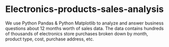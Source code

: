 # Electronics-products-sales-analysis
We use Python Pandas &amp; Python Matplotlib to analyze and answer business questions about 12 months worth of sales data. The data contains hundreds of thousands of electronics store purchases broken down by month, product type, cost, purchase address, etc. 
